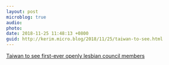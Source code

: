 ```yaml
---
layout: post
microblog: true
audio: 
photo: 
date: 2018-11-25 11:48:13 +0800
guid: http://kerim.micro.blog/2018/11/25/taiwan-to-see.html
---
```

[Taiwan to see first-ever openly lesbian council members](https://www.taiwannews.com.tw/en/news/3582770)
